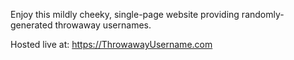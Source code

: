 Enjoy this mildly cheeky, single-page website providing randomly-generated throwaway usernames.

Hosted live at: https://ThrowawayUsername.com